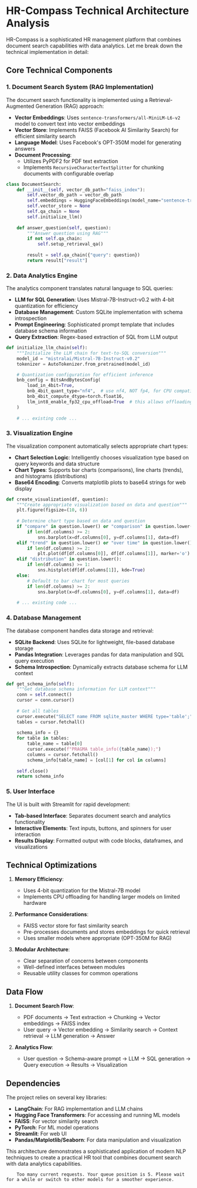 # HR-Compass Technical Architecture Analysis

HR-Compass is a sophisticated HR management platform that combines document search capabilities with data analytics. Let me break down the technical implementation in detail:

## Core Technical Components

### 1. Document Search System (RAG Implementation)

The document search functionality is implemented using a Retrieval-Augmented Generation (RAG) approach:

- **Vector Embeddings**: Uses `sentence-transformers/all-MiniLM-L6-v2` model to convert text into vector embeddings
- **Vector Store**: Implements FAISS (Facebook AI Similarity Search) for efficient similarity search
- **Language Model**: Uses Facebook's OPT-350M model for generating answers
- **Document Processing**: 
  - Utilizes PyPDF2 for PDF text extraction
  - Implements `RecursiveCharacterTextSplitter` for chunking documents with configurable overlap

```python:/Users/sarvajeethuk/Desktop/HR-Compass/app/document_search.py
class DocumentSearch:
    def __init__(self, vector_db_path="faiss_index"):
        self.vector_db_path = vector_db_path
        self.embeddings = HuggingFaceEmbeddings(model_name="sentence-transformers/all-MiniLM-L6-v2")
        self.vector_store = None
        self.qa_chain = None
        self.initialize_llm()
    
    def answer_question(self, question):
        """Answer question using RAG"""
        if not self.qa_chain:
            self.setup_retrieval_qa()
        
        result = self.qa_chain({"query": question})
        return result["result"]
```

### 2. Data Analytics Engine

The analytics component translates natural language to SQL queries:

- **LLM for SQL Generation**: Uses Mistral-7B-Instruct-v0.2 with 4-bit quantization for efficiency
- **Database Management**: Custom SQLite implementation with schema introspection
- **Prompt Engineering**: Sophisticated prompt template that includes database schema information
- **Query Extraction**: Regex-based extraction of SQL from LLM output

```python:/Users/sarvajeethuk/Desktop/HR-Compass/app/data_analytics.py
def initialize_llm_chain(self):
    """Initialize the LLM chain for text-to-SQL conversion"""
    model_id = "mistralai/Mistral-7B-Instruct-v0.2"
    tokenizer = AutoTokenizer.from_pretrained(model_id)

    # Quantization configuration for efficient inference
    bnb_config = BitsAndBytesConfig(
        load_in_4bit=True,
        bnb_4bit_quant_type="nf4",  # use nf4, NOT fp4, for CPU compatibility
        bnb_4bit_compute_dtype=torch.float16,
        llm_int8_enable_fp32_cpu_offload=True  # this allows offloading to CPU in 32-bit
    )
    
    # ... existing code ...
```

### 3. Visualization Engine

The visualization component automatically selects appropriate chart types:

- **Chart Selection Logic**: Intelligently chooses visualization type based on query keywords and data structure
- **Chart Types**: Supports bar charts (comparisons), line charts (trends), and histograms (distributions)
- **Base64 Encoding**: Converts matplotlib plots to base64 strings for web display

```python:/Users/sarvajeethuk/Desktop/HR-Compass/app/utils/visualization.py
def create_visualization(df, question):
    """Create appropriate visualization based on data and question"""
    plt.figure(figsize=(10, 6))
    
    # Determine chart type based on data and question
    if "compare" in question.lower() or "comparison" in question.lower():
        if len(df.columns) >= 2:
            sns.barplot(x=df.columns[0], y=df.columns[1], data=df)
    elif "trend" in question.lower() or "over time" in question.lower():
        if len(df.columns) >= 2:
            plt.plot(df[df.columns[0]], df[df.columns[1]], marker='o')
    elif "distribution" in question.lower():
        if len(df.columns) >= 1:
            sns.histplot(df[df.columns[1]], kde=True)
    else:
        # Default to bar chart for most queries
        if len(df.columns) >= 2:
            sns.barplot(x=df.columns[0], y=df.columns[1], data=df)
    
    # ... existing code ...
```

### 4. Database Management

The database component handles data storage and retrieval:

- **SQLite Backend**: Uses SQLite for lightweight, file-based database storage
- **Pandas Integration**: Leverages pandas for data manipulation and SQL query execution
- **Schema Introspection**: Dynamically extracts database schema for LLM context

```python:/Users/sarvajeethuk/Desktop/HR-Compass/app/utils/db_manager.py
def get_schema_info(self):
    """Get database schema information for LLM context"""
    conn = self.connect()
    cursor = conn.cursor()
    
    # Get all tables
    cursor.execute("SELECT name FROM sqlite_master WHERE type='table';")
    tables = cursor.fetchall()
    
    schema_info = {}
    for table in tables:
        table_name = table[0]
        cursor.execute(f"PRAGMA table_info({table_name});")
        columns = cursor.fetchall()
        schema_info[table_name] = [col[1] for col in columns]
    
    self.close()
    return schema_info
```

### 5. User Interface

The UI is built with Streamlit for rapid development:

- **Tab-based Interface**: Separates document search and analytics functionality
- **Interactive Elements**: Text inputs, buttons, and spinners for user interaction
- **Results Display**: Formatted output with code blocks, dataframes, and visualizations

## Technical Optimizations

1. **Memory Efficiency**:
   - Uses 4-bit quantization for the Mistral-7B model
   - Implements CPU offloading for handling larger models on limited hardware

2. **Performance Considerations**:
   - FAISS vector store for fast similarity search
   - Pre-processes documents and stores embeddings for quick retrieval
   - Uses smaller models where appropriate (OPT-350M for RAG)

3. **Modular Architecture**:
   - Clear separation of concerns between components
   - Well-defined interfaces between modules
   - Reusable utility classes for common operations

## Data Flow

1. **Document Search Flow**:
   - PDF documents → Text extraction → Chunking → Vector embeddings → FAISS index
   - User query → Vector embedding → Similarity search → Context retrieval → LLM generation → Answer

2. **Analytics Flow**:
   - User question → Schema-aware prompt → LLM → SQL generation → Query execution → Results → Visualization

## Dependencies

The project relies on several key libraries:

- **LangChain**: For RAG implementation and LLM chains
- **Hugging Face Transformers**: For accessing and running ML models
- **FAISS**: For vector similarity search
- **PyTorch**: For ML model operations
- **Streamlit**: For web UI
- **Pandas/Matplotlib/Seaborn**: For data manipulation and visualization

This architecture demonstrates a sophisticated application of modern NLP techniques to create a practical HR tool that combines document search with data analytics capabilities.

        Too many current requests. Your queue position is 5. Please wait for a while or switch to other models for a smoother experience.
